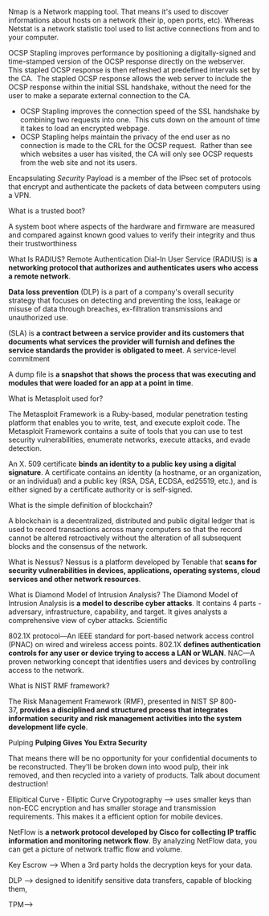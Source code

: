 
Nmap is a Network mapping tool. That means it's used to discover informations about hosts on a network (their ip, open ports, etc). Whereas Netstat is a network statistic tool used to list active connections from and to your computer. 

  
OCSP Stapling improves performance by positioning a digitally-signed and time-stamped version of the OCSP response directly on the webserver.  This stapled OCSP response is then refreshed at predefined intervals set by the CA.  The stapled OCSP response allows the web server to include the OCSP response within the initial SSL handshake, without the need for the user to make a separate external connection to the CA.


- OCSP Stapling improves the connection speed of the SSL handshake by combining two requests into one.  This cuts down on the amount of time it takes to load an encrypted webpage.
- OCSP Stapling helps maintain the privacy of the end user as no connection is made to the CRL for the OCSP request.  Rather than see which websites a user has visited, the CA will only see OCSP requests from the web site and not its users.


Encapsulating _Security_ Payload is a member of the IPsec set of protocols that encrypt and authenticate the packets of data between computers using a VPN.


What is a trusted boot?

A system boot where aspects of the hardware and firmware are measured and compared against known good values to verify their integrity and thus their trustworthiness


What Is RADIUS? Remote Authentication Dial-In User Service (RADIUS) is **a networking protocol that authorizes and authenticates users who access a remote network**.



**Data loss prevention** (DLP) is a part of a company's overall security strategy that focuses on detecting and preventing the loss, leakage or misuse of data through breaches, ex-filtration transmissions and unauthorized use.



(SLA) is **a contract between a service provider and its customers that documents what services the provider will furnish and defines the service standards the provider is obligated to meet**. A service-level commitment


A dump file is **a snapshot that shows the process that was executing and modules that were loaded for an app at a point in time**.




What is Metasploit used for?

The Metasploit Framework is a Ruby-based, modular penetration testing platform that enables you to write, test, and execute exploit code. The Metasploit Framework contains a suite of tools that you can use to test security vulnerabilities, enumerate networks, execute attacks, and evade detection.



An X. 509 certificate **binds an identity to a public key using a digital signature**. A certificate contains an identity (a hostname, or an organization, or an individual) and a public key (RSA, DSA, ECDSA, ed25519, etc.), and is either signed by a certificate authority or is self-signed.



What is the simple definition of blockchain?

A blockchain is a decentralized, distributed and public digital ledger that is used to record transactions across many computers so that the record cannot be altered retroactively without the alteration of all subsequent blocks and the consensus of the network.


What is Nessus? Nessus is a platform developed by Tenable that **scans for security vulnerabilities in devices, applications, operating systems, cloud services and other network resources**.



What is Diamond Model of Intrusion Analysis? The Diamond Model of Intrusion Analysis is **a model to describe cyber attacks**. It contains 4 parts - adversary, infrastructure, capability, and target. It gives analysts a comprehensive view of cyber attacks. Scientific 


802.1X protocol—An IEEE standard for port-based network access control (PNAC) on wired and wireless access points. 802.1X **defines authentication controls for any user or device trying to access a LAN or WLAN**. NAC—A proven networking concept that identifies users and devices by controlling access to the network.




What is NIST RMF framework?

The Risk Management Framework (RMF), presented in NIST SP 800-37, **provides a disciplined and structured process that integrates information security and risk management activities into the system development life cycle**.



Pulping 
**Pulping Gives You Extra Security**  
  
That means there will be no opportunity for your confidential documents to be reconstructed. They'll be broken down into wood pulp, their ink removed, and then recycled into a variety of products. Talk about document destruction!


Ellipitical Curve - Elliptic Curve Crypotography --> uses smaller keys than non-ECC encryption and has smaller storage and transmission requirements. This makes it a efficient option for mobile devices. 

NetFlow is **a network protocol developed by Cisco for collecting IP traffic information and monitoring network flow**. By analyzing NetFlow data, you can get a picture of network traffic flow and volume.



Key Escrow --> When a 3rd party holds the decryption keys for your data.


DLP --> designed to idenitify sensitive data transfers, capable of blocking them,





TPM--> 




